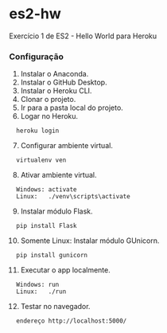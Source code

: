 # es2-hw
Exercício 1 de ES2 - Hello World para Heroku

### Configuração
1. Instalar o Anaconda.
2. Instalar o GitHub Desktop.
3. Instalar o Heroku CLI.
4. Clonar o projeto.
5. Ir para a pasta local do projeto.
6. Logar no Heroku.
```
  heroku login
```
7. Configurar ambiente virtual.
```
  virtualenv ven
```
8. Ativar ambiente virtual.
```
  Windows: activate
  Linux:   ./venv\scripts\activate
```
9. Instalar módulo Flask.
```
  pip install Flask
```
10. Somente Linux: Instalar módulo GUnicorn.
```
  pip install gunicorn
```
11. Executar o app localmente.
```
  Windows: run
  Linux:   ./run
```
12. Testar no navegador.
```
  endereço http://localhost:5000/
```